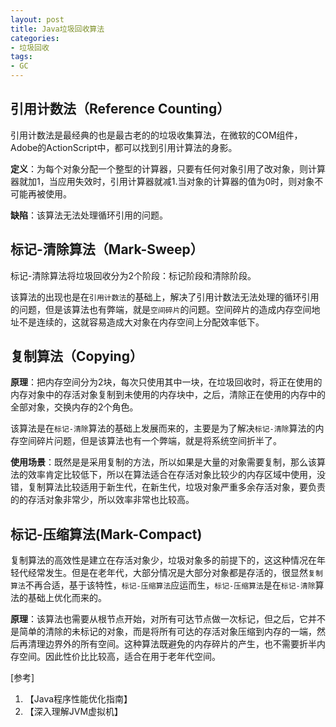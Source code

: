 ```yaml
---
layout: post
title: Java垃圾回收算法
categories:
- 垃圾回收
tags:
- GC
---
```


## 引用计数法（Reference Counting）

 引用计数法是最经典的也是最古老的的垃圾收集算法，在微软的COM组件，Adobe的ActionScript中，都可以找到引用计算法的身影。
 
 **定义**：为每个对象分配一个整型的计算器，只要有任何对象引用了改对象，则计算器就加1，当应用失效时，引用计算器就减1.当对象的计算器的值为0时，则对象不可能再被使用。
 
 **缺陷**：该算法无法处理循环引用的问题。
 
## 标记-清除算法（Mark-Sweep）
 
  标记-清除算法将垃圾回收分为2个阶段：标记阶段和清除阶段。

  该算法的出现也是在`引用计数法`的基础上，解决了引用计数法无法处理的循环引用的问题，但是该算法也有弊端，就是`空间碎片`的问题。空间碎片的造成内存空间地址不是连续的，这就容易造成大对象在内存空间上分配效率低下。


## 复制算法（Copying）

**原理**：把内存空间分为2块，每次只使用其中一块，在垃圾回收时，将正在使用的内存对象中的存活对象复制到未使用的内存块中，之后，清除正在使用的内存中的全部对象，交换内存的2个角色。

该算法是在`标记-清除`算法的基础上发展而来的，主要是为了解决`标记-清除`算法的内存空间碎片问题，但是该算法也有一个弊端，就是将系统空间折半了。

**使用场景**：既然是是采用复制的方法，所以如果是大量的对象需要复制，那么该算法的效率肯定比较低下，所以在算法适合在存活对象比较少的内存区域中使用，没错，复制算法比较适用于新生代，在新生代，垃圾对象严重多余存活对象，要负责的的存活对象非常少，所以效率非常也比较高。


## 标记-压缩算法(Mark-Compact)

复制算法的高效性是建立在存活对象少，垃圾对象多的前提下的，这这种情况在年轻代经常发生。但是在老年代，大部分情况是大部分对象都是存活的，很显然`复制算法`不再合适，基于该特性，`标记-压缩算法`应运而生，`标记-压缩算法`是在`标记-清除`算法的基础上优化而来的。

**原理**：该算法也需要从根节点开始，对所有可达节点做一次标记，但之后，它并不是简单的清除的未标记的对象，而是将所有可达的存活对象压缩到内存的一端，然后再清理边界外的所有空间。这种算法既避免的内存碎片的产生，也不需要折半内存空间。因此性价比比较高，适合在用于老年代空间。



[参考]

1. 【Java程序性能优化指南】
2. 【深入理解JVM虚拟机】